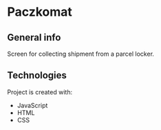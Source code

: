 # Paczkomat

## General info
Screen for collecting shipment from a parcel locker.
## Technologies

Project is created with:

- JavaScript
- HTML
- CSS
